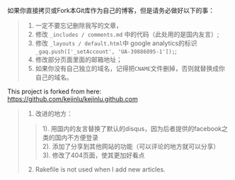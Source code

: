 如果你直接拷贝或Fork本Git库作为自己的博客，但是请务必做好以下的事：     
>1. 一定不要忘记删除我写的文章，    
>2. 修改 `_includes / comments.md` 中的代码（此处用的是国内友言）;    
>3. 修改 `_layouts / default.html`中 google analytics的标识  ` _gaq.push(['_setAccount', 'UA-39886095-1']);`;    
>4. 修改部分页面里面的邮箱地址；    
>5. 如果你没有自己独立的域名，记得把`CNAME`文件删掉，否则就替换成你自己的域名。    
  

This project is forked from here: https://github.com/kejinlu/kejinlu.github.com      

>1. 改进的地方：    
>>1). 用国内的友言替换了默认的disqus，因为后者提供的facebook之类的国内不方便登录   
>>2). 添加了分享到其他网站的功能（可以评论的地方就可以分享）    
>>3). 修改了404页面，使其更加好看点     
>2. Rakefile is not used when I add new articles.    

